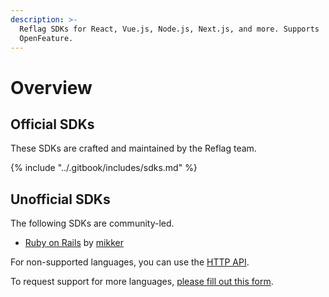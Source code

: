 ```yaml
---
description: >-
  Reflag SDKs for React, Vue.js, Node.js, Next.js, and more. Supports
  OpenFeature.
---
```


# Overview

## Official SDKs

These SDKs are crafted and maintained by the Reflag team.

{% include "../.gitbook/includes/sdks.md" %}

## Unofficial SDKs

The following SDKs are community-led.

* [Ruby on Rails](ruby-rails-stimulus.md) by [mikker](https://gist.github.com/mikker)

For non-supported languages, you can use the [HTTP API](../api/http-api.md).

To request support for more languages, [please fill out this form](https://share-eu1.hsforms.com/14DktM5t6T229b5Bg8KPDBg2b6w1x).&#x20;
